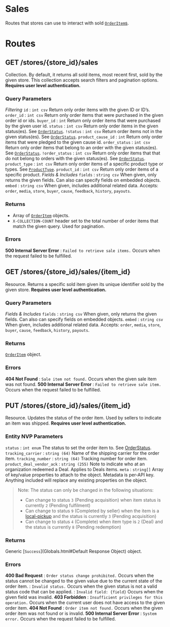 # Sales

Routes that stores can use to interact with sold [`OrderItem`s](Objects.html#OrderItem).


# Routes

## GET /stores/{store_id}/sales

Collection. By default, it returns all sold items, most recent first, sold by the given store. This collection accepts search filters and pagination options. **Requires user level authentication.**


### Query Parameters

*Filtering*
`id`
:   `int csv` Return only order items with the given ID or ID’s.
`order_id`
:   `int csv` Return only order items that were purchased in the given order id or ids.
`buyer_id`
:   `int` Return only order items that were purchased by the given user id.
`status`
:   `int csv` Return only order items in the given status(es). See [`OrderStatus`](Constants.html#OrderStatus).
`!status`
:   `int csv` Return order items not in the given status(es). See [`OrderStatus`](Constants.html#OrderStatus).
`product_cause_id`
:   `int` Return only order items that were pledged to the given cause id.
`order_status`
:   `int csv` Return only order items that belong to an order with the given status(es). See [`OrderStatus`](Constants.html#OrderStatus).
`!order_status`
:   `int csv` Return only order items that that do not belong to orders with the given status(es). See [`OrderStatus`](Constants.html#OrderStatus).
`product_type`
:   `int csv` Return only order items of a specific product type or types. See [`ProductType`](Constants.html#ProductType).
`product_id`
:   `int csv` Return only order items of a specific product.
*Fields & Includes*
`fields`
:   `string csv` When given, only returns the given fields. Can also can specify fields on embedded objects.
`embed`
:   `string csv` When given, includes additional related data. Accepts: `order`, `media`, `store`, `buyer`, `cause`, `feedback`, `history`, `payouts`.

### Returns

* Array of [`OrderItem`](Objects.html#OrderItem) objects.
* `X-COLLECTION-COUNT` header set to the total number of order items that match the given query. Used for pagination.

### Errors

**500 Internal Server Error**
:   `Failed to retrieve sale items.` Occurs when the request failed to be fulfilled.



## GET /stores/{store_id}/sales/{item_id}

Resource. Returns a specific sold item given its unique identifier sold by the given store. **Requires user level authentication.**

### Query Parameters

*Fields & Includes*
`fields`
:   `string csv` When given, only returns the given fields. Can also can specify fields on embedded objects.
`embed`
:   `string csv` When given, includes additional related data. Accepts: `order`, `media`, `store`, `buyer`, `cause`, `feedback`, `history`, `payouts`.

### Returns

[`OrderItem`](Objects.html#OrderItem) object.

### Errors

**404 Not Found**
:   `Sale item not found.` Occurs when the given sale item was not found.
**500 Internal Server Error**
:   `Failed to retrieve sale item.` Occurs when the request failed to be fulfilled.



## PUT /stores/{store_id}/sales/{item_id}

Resource. Updates the status of the order item. Used by sellers to indicate an item was shipped. **Requires user level authentication.**


### Entity NVP Parameters

`status`
:   `int enum` The status to set the order item to. See [OrderStatus](Constants.html#OrderStatus).
`tracking_carrier`
:   `string (64)` Name of the shipping carrier for the order item.
`tracking_number`
:   `string (64)` Tracking number for order item.
`product_deal_vendor_ack`
:   `string (255)` Note to indicate who at an organization redeemed a Deal. Applies to Deals items.
`meta`
:   `string[]`  Array of key/value properties to attach to the object. Metadata is per-API key. Anything included will replace any existing properties on the object.

> Note: The status can only be changed in the following situations:
> * Can change to status `3` (Pending acquisition) when item status is currently `2` (Pending fulfilment)
> * Can change to status `9` (Completed by seller) when the item is a [local-pickup](Constants.html#ShippingDescription) and the status is currently `3` (Pending acquisition)
> * Can change to status `4` (Complete) when item type is `2` (Deal) and the status is currently `8` (Pending redemption)

### Returns

Generic [`Success`](Globals.html#Default Response Object) object.

### Errors

**400 Bad Request**
:   `Order status change prohibited.` Occurs when the status cannot be changed to the given value due to the current state of the order item.
:   `Invalid status.` Occurs when the given status is not a valid status code that can be applied.
:   `Invalid field: {field}` Occurs when the given field was invalid.
**403 Forbidden**
:   `Insufficient privileges for this operation.` Occurs when the current user does not have access to the given order item.
**404 Not Found**
:   `Order item not found.` Occurs when the given order item was not found or is invalid.
**500 Internal Server Error**
:   `System error.` Occurs when the request failed to be fulfilled.


